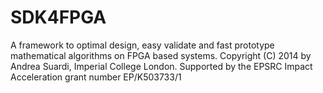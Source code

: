 SDK4FPGA
========
A framework to optimal design, easy validate and fast prototype mathematical algorithms on FPGA based systems.
Copyright (C) 2014 by Andrea Suardi, Imperial College London.
Supported by the EPSRC Impact Acceleration grant number EP/K503733/1

